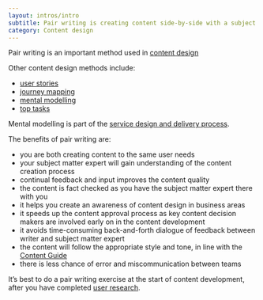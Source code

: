 ```yaml
---
layout: intros/intro
subtitle: Pair writing is creating content side-by-side with a subject matter expert. This may be a technical expert, lawyer or policy writer.
category: Content design
---
```

Pair writing is an important method used in [content design](/creating-user-centred-content/content-design/)

Other content design methods include:
- [user stories](/creating-user-centred-content/content-design/user-stories/)
- [journey mapping](/creating-user-centred-content/content-design/journey-mapping/)
- [mental modelling](/creating-user-centred-content/content-design/mental-modelling/)
- [top tasks](/creating-user-centred-content/content-design/top-tasks/)

Mental modelling is part of the [service design and delivery process](/service-design-delivery-process/).

The benefits of pair writing are:
- you are both creating content to the same user needs
- your subject matter expert will gain understanding of the content creation process
- continual feedback and input improves the content quality
- the content is fact checked as you have the subject matter expert there with you
- it helps you create an awareness of content design in business areas
- it speeds up the content approval process as key content decision makers are involved early on in the content development
- it avoids time-consuming back-and-forth dialogue of feedback between writer and subject matter expert
- the content will follow the appropriate style and tone, in line with the [Content Guide](https://guides.service.gov.au/content-guide/)
- there is less chance of error and miscommunication between teams

It’s best to do a pair writing exercise at the start of content development, after you have completed [user research](/user-research).
